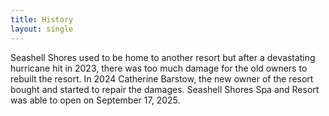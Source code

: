 ```yaml
--- 
title: History 
layout: single 
--- 
```

 
Seashell Shores used to be home to another resort but after a devastating hurricane hit in 2023, there was too much damage for the old owners to rebuilt the resort.  In 2024 Catherine Barstow, the new owner of the resort bought and started to repair the damages.  Seashell Shores Spa and Resort was able to open on September 17, 2025.  